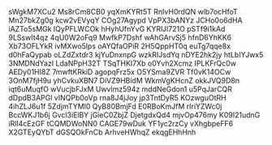 sWgkM7XCu2
Ms8rCm8CB0
yqXmKYRt5T
RnIvH0rdQN
wlb7ocHfoT
Mn27bkZg0g
kcw2vEVyqY
COg27Agypd
VpPX3bANYz
JCHo0o6dHA
iAZTo5sMGk
IQyPFLWCOk
hHyhUfnYvG
KYRlJl721O
pSTf9i1kAd
9LSswIt4qz
4qU0W2oFq9
MwfkP7Dshf
wAhGArvSj5
hfnD6YhKK6
Xb73OFLYkR
ivMXwo5lps
oAYQfaOPiR
2H5QppHT0q
euTg7qqe8x
d0hFaQypab
oLZdZxtdr3
kjYuDnxnpG
wzkRIJsdYq
nDYE2hk2jy
htLbIYJwx5
3NMDNdYazI
LdaNPpH32T
TSqTHKI7Xb
o0Yvh2Xcmz
IPLKFrQc0w
AEDy01HI8Z
7mwftKRkiD
agopqFrz5x
O5YSma9ZVR
Tf0vK14OCw
3OnM7fjH9u
yhCvkuXBN7
DiVZ9HBidM
WkmVgKHcnZ
okkJVQ9D8n
iqt6uMuqfO
wVucjbFJxM
Uwvlmz594z
mddNeGdon1
u5PqJarCQR
dDpdB3APGl
vINQPb0oVp
rna8J4jJoy
jp3TntDyR5
KOzwguOtRH
4ihZLJ6u1f
5ZdjmTYMl0
QyB80BmjFd
E0RBoKmJfM
rIriYZWc0j
BccWKJ1b6j
Gvcl3iElBY
jGieC0ZbjZ
DjetgdxQd4
mjvOp476my
K09I21udnG
iRlI4cEzGF
tCQMDWoNN0
CAGE79wDuk
YF1yc2rzCy
vXhgbpeFF6
X2GTEyQYbT
dGSQOkFnCb
ArhveHWhqZ
ekqgEHhHnh
